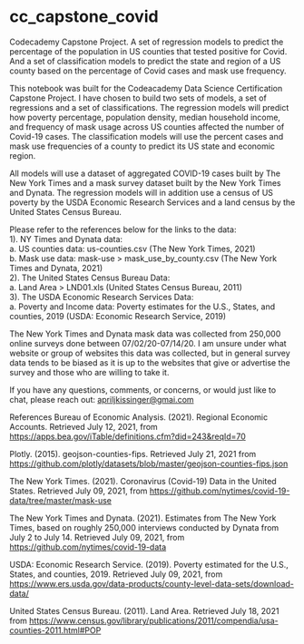 # cc_capstone_covid
Codecademy Capstone Project. A set of regression models to predict the percentage of the population in US counties that tested positive for Covid. 
And a set of classification models to predict the state and region of a US county based on the percentage of Covid cases and mask use frequency.


This notebook was built for the Codeacademy Data Science Certification Capstone Project. I have chosen to build two sets of models, a set of regressions and a 
set of classifications. The regression models will predict how poverty percentage, population density, median household income, and frequency of mask usage across 
US counties affected the number of Covid-19 cases. The classification models will use the percent cases and mask use frequencies of a county to predict its US 
state and economic region.

All models will use a dataset of aggregated COVID-19 cases built by The New York Times and a mask survey dataset built by the New York Times and Dynata. The 
regression models will in addition use a census of US poverty by the USDA Economic Research Services and a land census by the United States Census Bureau.  

Please refer to the references below for the links to the data:  
1). NY Times and Dynata data:  
    a. US counties data: us-counties.csv  (The New York Times, 2021)  
    b. Mask use data: mask-use > mask_use_by_county.csv (The New York Times and Dynata, 2021)   
2). The United States Census Bureau Data:   
    a. Land Area > LND01.xls  (United States Census Bureau, 2011)  
3). The USDA Economic Research Services Data:  
    a. Poverty and Income data: Poverty estimates for the U.S., States, and counties, 2019  (USDA: Economic Research Service, 2019)  

The New York Times and Dynata mask data was collected from 250,000 online surveys done between 07/02/20-07/14/20.  I am unsure under what website or 
group of websites this data was collected, but in general survey data tends to be biased as it is up to the websites that give or advertise the survey and those 
who are willing to take it.


If you have any questions, comments, or concerns, or would just like to chat, please reach out: apriljkissinger@gmai.com


References
Bureau of Economic Analysis. (2021). Regional Economic Accounts. Retrieved July 12, 2021, from https://apps.bea.gov/iTable/definitions.cfm?did=243&reqId=70

Plotly. (2015). geojson-counties-fips. Retrieved July 21, 2021 from https://github.com/plotly/datasets/blob/master/geojson-counties-fips.json

The New York Times. (2021). Coronavirus (Covid-19) Data in the United States. Retrieved July 09, 2021, from https://github.com/nytimes/covid-19-data/tree/master/mask-use

The New York Times and Dynata. (2021). Estimates from The New York Times, based on roughly 250,000 interviews conducted by Dynata from July 2 to July 14. Retrieved July 09, 2021, from https://github.com/nytimes/covid-19-data

USDA: Economic Research Service. (2019). Poverty estimated for the U.S., States, and counties, 2019. Retrieved July 09, 2021, from https://www.ers.usda.gov/data-products/county-level-data-sets/download-data/

United States Census Bureau. (2011). Land Area. Retrieved July 18, 2021 from https://www.census.gov/library/publications/2011/compendia/usa-counties-2011.html#POP
